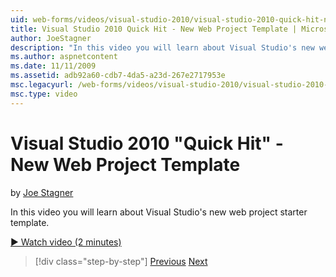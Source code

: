 ```yaml
---
uid: web-forms/videos/visual-studio-2010/visual-studio-2010-quick-hit-new-web-project-template
title: Visual Studio 2010 Quick Hit - New Web Project Template | Microsoft Docs
author: JoeStagner
description: "In this video you will learn about Visual Studio's new web project starter template."
ms.author: aspnetcontent
ms.date: 11/11/2009
ms.assetid: adb92a60-cdb7-4da5-a23d-267e2717953e
msc.legacyurl: /web-forms/videos/visual-studio-2010/visual-studio-2010-quick-hit-new-web-project-template
msc.type: video
---
```

Visual Studio 2010 "Quick Hit" - New Web Project Template
====================
by [Joe Stagner](https://github.com/JoeStagner)

In this video you will learn about Visual Studio's new web project starter template.

[&#9654; Watch video (2 minutes)](https://channel9.msdn.com/Blogs/ASP-NET-Site-Videos/visual-studio-2010-quick-hit-new-web-project-template)

> [!div class="step-by-step"]
> [Previous](visual-studio-2010-quick-hit-multi-monitor-support.md)
> [Next](visual-studio-2010-quick-hit-new-multi-targeting.md)
